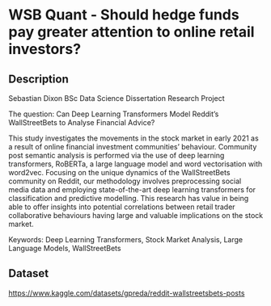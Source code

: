# WSB Quant - Should hedge funds pay greater attention to online retail investors?

## Description
Sebastian Dixon BSc Data Science Dissertation Research Project

The question: Can Deep Learning Transformers Model Reddit’s WallStreetBets to Analyse Financial Advice?

This study investigates the movements in the stock market in early 2021 as a result of online financial
investment communities’ behaviour. Community post semantic analysis is performed via the use of deep
learning transformers, RoBERTa, a large language model and word vectorisation with word2vec. Focusing on
the unique dynamics of the WallStreetBets community on Reddit, our methodology involves preprocessing
social media data and employing state-of-the-art deep learning transformers for classification and predictive
modelling. This research has value in being able to offer insights into potential correlations between retail
trader collaborative behaviours having large and valuable implications on the stock market.

Keywords: Deep Learning Transformers, Stock Market Analysis, Large Language Models, WallStreetBets

## Dataset
https://www.kaggle.com/datasets/gpreda/reddit-wallstreetsbets-posts
